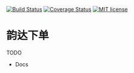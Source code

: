 [![Build Status](https://travis-ci.org/yc-server/yunda.svg?branch=master)](https://travis-ci.org/yc-server/yunda.svg?branch=master)
[![Coverage Status](https://coveralls.io/repos/github/yc-server/yunda/badge.svg?branch=master)](https://coveralls.io/github/yc-server/yunda?branch=master)
[![MIT license](http://img.shields.io/badge/license-MIT-brightgreen.svg)](http://opensource.org/licenses/MIT)

# 韵达下单

TODO
- Docs